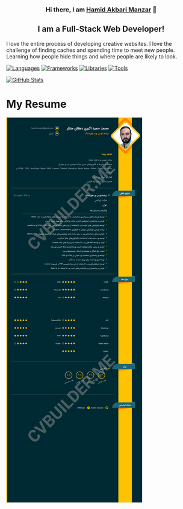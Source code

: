 <h3 align="center">
Hi there, I am <a href="https://github.com/hamid-manzar" target="_blank" rel="noreferrer">Hamid Akbari Manzar</a> 👋
</h3>

<h2 align="center">
I am a Full-Stack Web Developer!
</h2> 

I love the entire process of developing creative websites. I love the challenge of finding caches and spending time to meet new people. Learning how people hide things and where people are likely to look.

[![Languages](https://github-widgetbox.vercel.app/api/skills?languages=html,css,js,ts,php,nodejs&includeNames=true&theme=nautilus)](https://github.com/hamid-manzar)
[![Frameworks](https://github-widgetbox.vercel.app/api/skills?frameworks=laravel,tailwind,bootstrap,vue,angular,react&includeNames=true&theme=nautilus)](https://github.com/hamid-manzar)
[![Libraries](https://github-widgetbox.vercel.app/api/skills?libraries=jquery&includeNames=true&theme=nautilus)](https://github.com/hamid-manzar)
[![Tools](https://github-widgetbox.vercel.app/api/skills?tools=git,docker,npm,wordpress,woocommerce,apache,nginx&includeNames=true&theme=nautilus)](https://github.com/hamid-manzar)

[![GitHub Stats](https://github-widgetbox.vercel.app/api/profile?username=hamid-manzar&data=followers,repositories,stars,commits&theme=nautilus)](https://github.com/hamid-manzar)


My Resume
=========

  
![Resume](https://raw.githubusercontent.com/hamid-manzar/hamid-manzar/main/h-manzar-cv.png "Resume")
